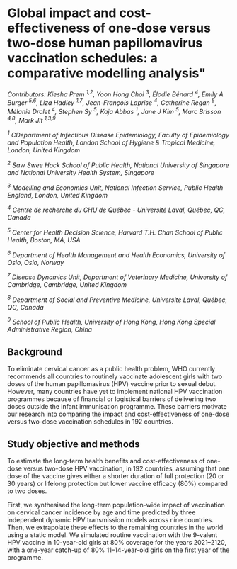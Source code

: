 # Global impact and cost-effectiveness of one-dose versus two-dose human papillomavirus vaccination schedules: a comparative modelling analysis"

*Contributors: Kiesha Prem <sup>1,2</sup>, Yoon Hong Choi <sup>3</sup>, Élodie Bénard <sup>4</sup>, Emily A Burger <sup>5,6</sup>, Liza Hadley <sup>1,7</sup>, Jean-François Laprise <sup>4</sup>, Catherine Regan <sup>5</sup>, Mélanie Drolet <sup>4</sup>, Stephen Sy <sup>5</sup>, Kaja Abbas <sup>1</sup>, Jane J Kim <sup>5</sup>, Marc Brisson <sup>4,8</sup>, Mark Jit <sup>1,3,9</sup>*


  *<sup>1</sup> CDepartment of Infectious Disease Epidemiology, Faculty of Epidemiology and Population Health, London School of Hygiene & Tropical Medicine, London, United Kingdom* 
  
  *<sup>2</sup> Saw Swee Hock School of Public Health, National University of Singapore and National University Health System, Singapore* 

  *<sup>3</sup> Modelling and Economics Unit, National Infection Service, Public Health England, London, United Kingdom* 

  *<sup>4</sup> Centre de recherche du CHU de Québec - Université Laval, Québec, QC, Canada*

  *<sup>5</sup> Center for Health Decision Science, Harvard T.H. Chan School of Public Health, Boston, MA, USA* 

  *<sup>6</sup> Department of Health Management and Health Economics, University of Oslo, Oslo, Norway* 

  *<sup>7</sup> Disease Dynamics Unit, Department of Veterinary Medicine, University of Cambridge, Cambridge, United Kingdom* 

  *<sup>8</sup> Department of Social and Preventive Medicine, Universite Laval, Québec, QC, Canada* 

  *<sup>9</sup> School of Public Health, University of Hong Kong, Hong Kong Special Administrative Region, China* 


## Background
To eliminate cervical cancer as a public health problem, WHO currently recommends all countries to routinely vaccinate adolescent girls with two doses of the human papillomavirus (HPV) vaccine prior to sexual debut. However, many countries have yet to implement national HPV vaccination programmes because of financial or logistical barriers of delivering two doses outside the infant immunisation programme. These barriers motivate our research into comparing the impact and cost-effectiveness of one-dose versus two-dose vaccination schedules in 192 countries.

## Study objective and methods
To estimate the long-term health benefits and cost-effectiveness of one-dose versus two-dose HPV vaccination, in 192 countries, assuming that one dose of the vaccine gives either a shorter duration of full protection (20 or 30 years) or lifelong protection but lower vaccine efficacy (80%) compared to two doses. 

First, we synthesised the long-term population-wide impact of vaccination on cervical cancer incidence by age and time predicted by three independent dynamic HPV transmission models across nine countries. Then, we extrapolate these effects to the remaining countries in the world using a static model. We simulated routine vaccination with the 9-valent HPV vaccine in 10-year-old girls at 80% coverage for the years 2021–2120, with a one-year catch-up of 80% 11–14-year-old girls on the first year of the programme.
